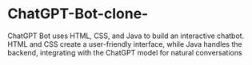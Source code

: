 # ChatGPT-Bot-clone-
ChatGPT Bot uses HTML, CSS, and Java to build an interactive chatbot. HTML and CSS create a user-friendly interface, while Java handles the backend, integrating with the ChatGPT model for natural conversations
